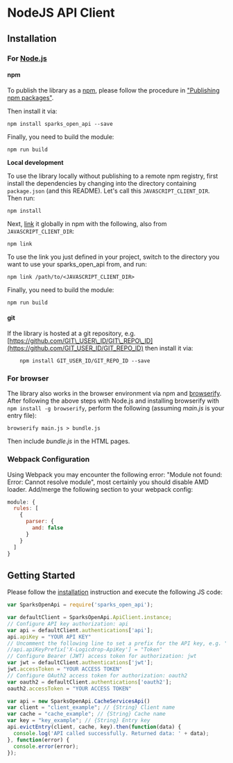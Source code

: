 # NodeJS API Client

## Installation

### For [Node.js](https://nodejs.org/)

#### npm

To publish the library as a [npm](https://www.npmjs.com/), please follow the procedure in ["Publishing npm packages"](https://docs.npmjs.com/getting-started/publishing-npm-packages).

Then install it via:

```text
npm install sparks_open_api --save
```

Finally, you need to build the module:

```text
npm run build
```

**Local development**

To use the library locally without publishing to a remote npm registry, first install the dependencies by changing into the directory containing `package.json` \(and this README\). Let's call this `JAVASCRIPT_CLIENT_DIR`. Then run:

```text
npm install
```

Next, [link](https://docs.npmjs.com/cli/link) it globally in npm with the following, also from `JAVASCRIPT_CLIENT_DIR`:

```text
npm link
```

To use the link you just defined in your project, switch to the directory you want to use your sparks\_open\_api from, and run:

```text
npm link /path/to/<JAVASCRIPT_CLIENT_DIR>
```

Finally, you need to build the module:

```text
npm run build
```

#### git

If the library is hosted at a git repository, e.g.[https://github.com/GIT\_USER\_ID/GIT\_REPO\_ID](https://github.com/GIT_USER_ID/GIT_REPO_ID) then install it via:

```text
    npm install GIT_USER_ID/GIT_REPO_ID --save
```

### For browser

The library also works in the browser environment via npm and [browserify](http://browserify.org/). After following the above steps with Node.js and installing browserify with `npm install -g browserify`, perform the following \(assuming _main.js_ is your entry file\):

```text
browserify main.js > bundle.js
```

Then include _bundle.js_ in the HTML pages.

### Webpack Configuration

Using Webpack you may encounter the following error: "Module not found: Error: Cannot resolve module", most certainly you should disable AMD loader. Add/merge the following section to your webpack config:

```javascript
module: {
  rules: [
    {
      parser: {
        amd: false
      }
    }
  ]
}
```

## Getting Started

Please follow the [installation]() instruction and execute the following JS code:

```javascript
var SparksOpenApi = require('sparks_open_api');

var defaultClient = SparksOpenApi.ApiClient.instance;
// Configure API key authorization: api
var api = defaultClient.authentications['api'];
api.apiKey = "YOUR API KEY"
// Uncomment the following line to set a prefix for the API key, e.g. "Token" (defaults to null)
//api.apiKeyPrefix['X-Logicdrop-ApiKey'] = "Token"
// Configure Bearer (JWT) access token for authorization: jwt
var jwt = defaultClient.authentications['jwt'];
jwt.accessToken = "YOUR ACCESS TOKEN"
// Configure OAuth2 access token for authorization: oauth2
var oauth2 = defaultClient.authentications['oauth2'];
oauth2.accessToken = "YOUR ACCESS TOKEN"

var api = new SparksOpenApi.CacheServicesApi()
var client = "client_example"; // {String} Client name
var cache = "cache_example"; // {String} Cache name
var key = "key_example"; // {String} Entry key
api.evictEntry(client, cache, key).then(function(data) {
  console.log('API called successfully. Returned data: ' + data);
}, function(error) {
  console.error(error);
});
```

